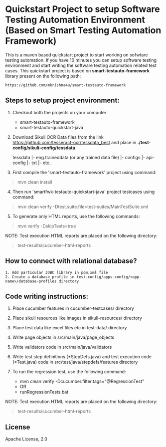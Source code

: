 # Quickstart Project to setup Software Testing Automation Environment (Based on Smart Testing Automation Framework)

This is a maven based quickstart project to start working on sofwtare testing automation. If you have 10 minutes you can setup software testing environment and start writing the software testing automation related test cases. This quickstart project is based on **smart-testauto-framework** library present on the following path: 

	https://github.com/mkrishna4u/smart-testauto-framework
	

## Steps to setup project environment:

1.  Checkout both the projects on your computer

	*   smart-testauto-framework
	*   smart-testauto-quickstart-java

2. Download Sikuli OCR Data files from the link <https://github.com/tesseract-ocr/tessdata_best> and place in **./test-config/sikuli-config/tessdata**

	tessdata
	|-	eng.traineddata (or any trained data file)
	|- configs
		|- api-config
		|- txt
		|- etc..

3. First compile the 'smart-testauto-framework' project using command:

> mvn clean install

4. Then run 'smartfwk-testauto-quickstart-java' project testcases using command:

> mvn clean verify -Dtest.suite.file=test-suites/MainTestSuite.xml

5. To generate only HTML reports, use the following commands:

> mvn verify -DskipTests=true

NOTE: Test execution HTML reports are placed on the following directory:
> test-results\cucumber-html-reports

## How to connect with relational database? 
	1. Add particular JDBC library in pom.xml file 
	2. Create a database profile in test-config/apps-config/<app-name>/database-profiles directory

## Code writing instructions:

1.  Place cucumber features in cucumber-testcases/ directory
2.  Place sikuli resources like images in sikuli-resources/ directory
3.  Place test data like excel files etc in test-data/ directory
4.  Write page objects in src/main/java/page_objects
5.  Write validators code in src/main/java/validators
6.  Write test step definitions (*StepDefs.java) and test execution code (*Test.java) code in src/test/java/stepdefs/features directory
8.  To run the regression test, use the following command:

	*   mvn clean verify -Dcucumber.filter.tags="@RegressionTest"
	* OR
	*   runRegressionTests.bat
	
NOTE: Test execution HTML reports are placed on the following directory:
> test-results\cucumber-html-reports

## License
Apache License, 2.0
